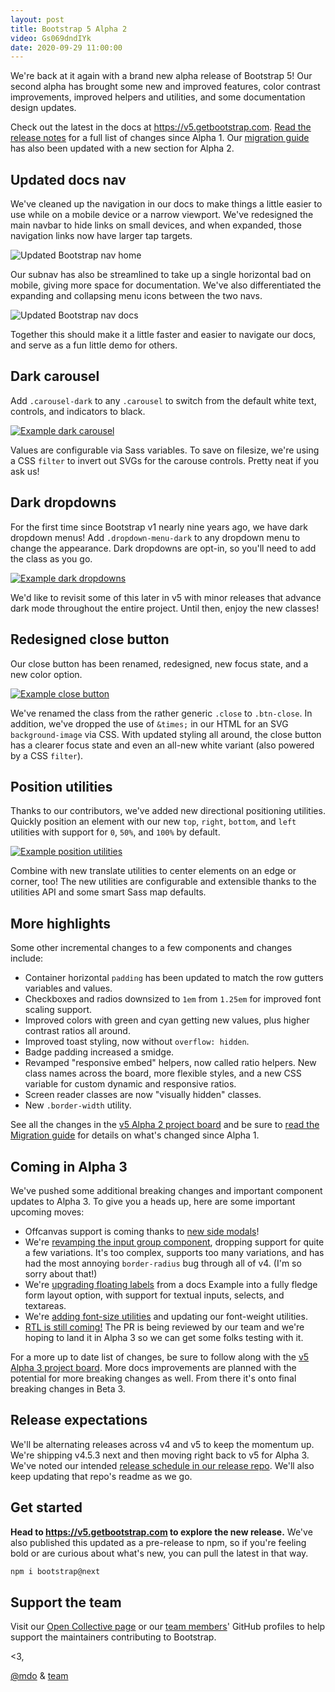 ```yaml
---
layout: post
title: Bootstrap 5 Alpha 2
video: Gs069dndIYk
date: 2020-09-29 11:00:00
---
```


We're back at it again with a brand new alpha release of Bootstrap 5! Our second alpha has brought some new and improved features, color contrast improvements, improved helpers and utilities, and some documentation design updates.

Check out the latest in the docs at <https://v5.getbootstrap.com>. [Read the release notes](https://github.com/twbs/bootstrap/releases/tag/v5.0.0-alpha2) for a full list of changes since Alpha 1. Our [migration guide](https://v5.getbootstrap.com/docs/5.0/migration) has also been updated with a new section for Alpha 2.

## Updated docs nav

We've cleaned up the navigation in our docs to make things a little easier to use while on a mobile device or a narrow viewport. We've redesigned the main navbar to hide links on small devices, and when expanded, those navigation links now have larger tap targets.

![Updated Bootstrap nav home](/assets/img/2020/09/v5a2-nav-home.png)

Our subnav has also be streamlined to take up a single horizontal bad on mobile, giving more space for documentation. We've also differentiated the expanding and collapsing menu icons between the two navs.

![Updated Bootstrap nav docs](/assets/img/2020/09/v5a2-nav-docs.png)

Together this should make it a little faster and easier to navigate our docs, and serve as a fun little demo for others.

## Dark carousel

Add `.carousel-dark` to any `.carousel` to switch from the default white text, controls, and indicators to black.

[![Example dark carousel](/assets/img/2020/09/v5a2-carousel-dark.png)](https://v5.getbootstrap.com/docs/5.0/components/carousel/#dark-variant)

Values are configurable via Sass variables. To save on filesize, we're using a CSS `filter` to invert out SVGs for the carouse controls. Pretty neat if you ask us!

## Dark dropdowns

For the first time since Bootstrap v1 nearly nine years ago, we have dark dropdown menus! Add `.dropdown-menu-dark` to any dropdown menu to change the appearance. Dark dropdowns are opt-in, so you'll need to add the class as you go.

[![Example dark dropdowns](/assets/img/2020/09/v5a2-dropdowns-dark.png)](https://v5.getbootstrap.com/docs/5.0/components/dropdowns/#dark-dropdowns)

We'd like to revisit some of this later in v5 with minor releases that advance dark mode throughout the entire project. Until then, enjoy the new classes!

## Redesigned close button

Our close button has been renamed, redesigned, new focus state, and a new color option.

[![Example close button](/assets/img/2020/09/v5a2-close-btn.png)](https://v5.getbootstrap.com/docs/5.0/components/close-button/)

We've renamed the class from the rather generic `.close` to `.btn-close`. In addition, we've dropped the use of `&times;` in our HTML for an SVG `background-image` via CSS. With updated styling all around, the close button has a clearer focus state and even an all-new white variant (also powered by a CSS `filter`).

## Position utilities

Thanks to our contributors, we've added new directional positioning utilities. Quickly position an element with our new `top`, `right`, `bottom`, and `left` utilities with support for `0`, `50%`, and `100%` by default.

[![Example position utilities](/assets/img/2020/09/v5a2-position-utils.png)](https://v5.getbootstrap.com/docs/5.0/utilities/position/)

Combine with new translate utilities to center elements on an edge or corner, too! The new utilities are configurable and extensible thanks to the utilities API and some smart Sass map defaults.

## More highlights

Some other incremental changes to a few components and changes include:

- Container horizontal `padding` has been updated to match the row gutters variables and values.
- Checkboxes and radios downsized to `1em` from `1.25em` for improved font scaling support.
- Improved colors with green and cyan getting new values, plus higher contrast ratios all around.
- Improved toast styling, now without `overflow: hidden`.
- Badge padding increased a smidge.
- Revamped "responsive embed" helpers, now called ratio helpers. New class names across the board, more flexible styles, and a new CSS variable for custom dynamic and responsive ratios.
- Screen reader classes are now "visually hidden" classes.
- New `.border-width` utility.

See all the changes in the [v5 Alpha 2 project board](https://github.com/twbs/bootstrap/projects/21) and be sure to [read the Migration guide](https://v5.getbootstrap.com/docs/5.0/migration/) for details on what's changed since Alpha 1.

## Coming in Alpha 3

We've pushed some additional breaking changes and important component updates to Alpha 3. To give you a heads up, here are some important upcoming moves:

- Offcanvas support is coming thanks to [new side modals](https://github.com/twbs/bootstrap/pull/31285)!
- We're [revamping the input group component](https://github.com/twbs/bootstrap/pull/31666), dropping support for quite a few variations. It's too complex, supports too many variations, and has had the most annoying `border-radius` bug through all of v4. (I'm so sorry about that!)
- We're [upgrading floating labels](https://github.com/twbs/bootstrap/pull/30449) from a docs Example into a fully fledge form layout option, with support for textual inputs, selects, and textareas.
- We're [adding font-size utilities](https://github.com/twbs/bootstrap/pull/30571) and updating our font-weight utilities.
- [RTL is still coming!](https://github.com/twbs/bootstrap/pull/30980) The PR is being reviewed by our team and we're hoping to land it in Alpha 3 so we can get some folks testing with it.

For a more up to date list of changes, be sure to follow along with the [v5 Alpha 3 project board](https://github.com/twbs/bootstrap/projects/22). More docs improvements are planned with the potential for more breaking changes as well. From there it's onto final breaking changes in Beta 3.

## Release expectations

We'll be alternating releases across v4 and v5 to keep the momentum up. We're shipping v4.5.3 next and then moving right back to v5 for Alpha 3. We've noted our intended [release schedule in our release repo](https://github.com/twbs/release#upcoming-release-schedule). We'll also keep updating that repo's readme as we go.

## Get started

**Head to <https://v5.getbootstrap.com> to explore the new release.** We've also published this updated as a pre-release to npm, so if you're feeling bold or are curious about what's new, you can pull the latest in that way.

```sh
npm i bootstrap@next
```

## Support the team

Visit our [Open Collective page](https://opencollective.com/bootstrap) or our [team members](https://github.com/orgs/twbs/people)' GitHub profiles to help support the maintainers contributing to Bootstrap.

<3,<br>

[@mdo](https://github.com/mdo) & [team](https://github.com/twbs)

